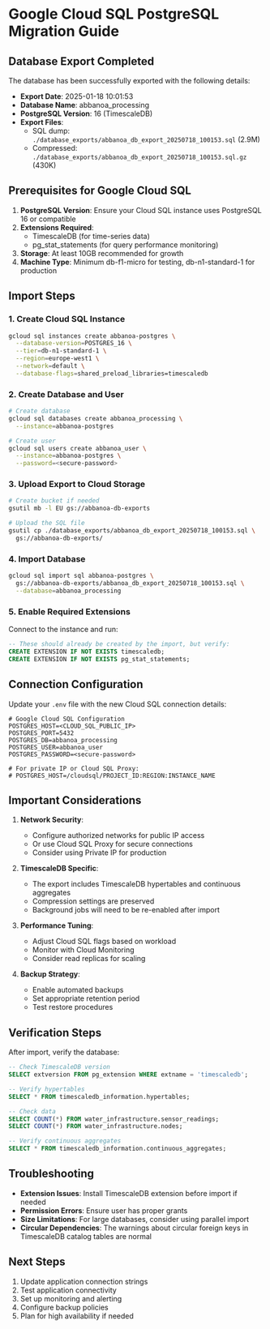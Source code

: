 # Google Cloud SQL PostgreSQL Migration Guide

## Database Export Completed

The database has been successfully exported with the following details:

- **Export Date**: 2025-01-18 10:01:53
- **Database Name**: abbanoa_processing
- **PostgreSQL Version**: 16 (TimescaleDB)
- **Export Files**:
  - SQL dump: `./database_exports/abbanoa_db_export_20250718_100153.sql` (2.9M)
  - Compressed: `./database_exports/abbanoa_db_export_20250718_100153.sql.gz` (430K)

## Prerequisites for Google Cloud SQL

1. **PostgreSQL Version**: Ensure your Cloud SQL instance uses PostgreSQL 16 or compatible
2. **Extensions Required**:
   - TimescaleDB (for time-series data)
   - pg_stat_statements (for query performance monitoring)
3. **Storage**: At least 10GB recommended for growth
4. **Machine Type**: Minimum db-f1-micro for testing, db-n1-standard-1 for production

## Import Steps

### 1. Create Cloud SQL Instance

```bash
gcloud sql instances create abbanoa-postgres \
  --database-version=POSTGRES_16 \
  --tier=db-n1-standard-1 \
  --region=europe-west1 \
  --network=default \
  --database-flags=shared_preload_libraries=timescaledb
```

### 2. Create Database and User

```bash
# Create database
gcloud sql databases create abbanoa_processing \
  --instance=abbanoa-postgres

# Create user
gcloud sql users create abbanoa_user \
  --instance=abbanoa-postgres \
  --password=<secure-password>
```

### 3. Upload Export to Cloud Storage

```bash
# Create bucket if needed
gsutil mb -l EU gs://abbanoa-db-exports

# Upload the SQL file
gsutil cp ./database_exports/abbanoa_db_export_20250718_100153.sql \
  gs://abbanoa-db-exports/
```

### 4. Import Database

```bash
gcloud sql import sql abbanoa-postgres \
  gs://abbanoa-db-exports/abbanoa_db_export_20250718_100153.sql \
  --database=abbanoa_processing
```

### 5. Enable Required Extensions

Connect to the instance and run:

```sql
-- These should already be created by the import, but verify:
CREATE EXTENSION IF NOT EXISTS timescaledb;
CREATE EXTENSION IF NOT EXISTS pg_stat_statements;
```

## Connection Configuration

Update your `.env` file with the new Cloud SQL connection details:

```env
# Google Cloud SQL Configuration
POSTGRES_HOST=<CLOUD_SQL_PUBLIC_IP>
POSTGRES_PORT=5432
POSTGRES_DB=abbanoa_processing
POSTGRES_USER=abbanoa_user
POSTGRES_PASSWORD=<secure-password>

# For private IP or Cloud SQL Proxy:
# POSTGRES_HOST=/cloudsql/PROJECT_ID:REGION:INSTANCE_NAME
```

## Important Considerations

1. **Network Security**:
   - Configure authorized networks for public IP access
   - Or use Cloud SQL Proxy for secure connections
   - Consider using Private IP for production

2. **TimescaleDB Specific**:
   - The export includes TimescaleDB hypertables and continuous aggregates
   - Compression settings are preserved
   - Background jobs will need to be re-enabled after import

3. **Performance Tuning**:
   - Adjust Cloud SQL flags based on workload
   - Monitor with Cloud Monitoring
   - Consider read replicas for scaling

4. **Backup Strategy**:
   - Enable automated backups
   - Set appropriate retention period
   - Test restore procedures

## Verification Steps

After import, verify the database:

```sql
-- Check TimescaleDB version
SELECT extversion FROM pg_extension WHERE extname = 'timescaledb';

-- Verify hypertables
SELECT * FROM timescaledb_information.hypertables;

-- Check data
SELECT COUNT(*) FROM water_infrastructure.sensor_readings;
SELECT COUNT(*) FROM water_infrastructure.nodes;

-- Verify continuous aggregates
SELECT * FROM timescaledb_information.continuous_aggregates;
```

## Troubleshooting

- **Extension Issues**: Install TimescaleDB extension before import if needed
- **Permission Errors**: Ensure user has proper grants
- **Size Limitations**: For large databases, consider using parallel import
- **Circular Dependencies**: The warnings about circular foreign keys in TimescaleDB catalog tables are normal

## Next Steps

1. Update application connection strings
2. Test application connectivity
3. Set up monitoring and alerting
4. Configure backup policies
5. Plan for high availability if needed